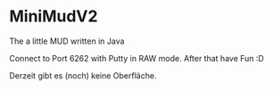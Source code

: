 # MiniMudV2
The a little MUD written in Java

Connect to Port 6262 with Putty in RAW mode.
After that have Fun :D

Derzeit gibt es (noch) keine Oberfläche.


